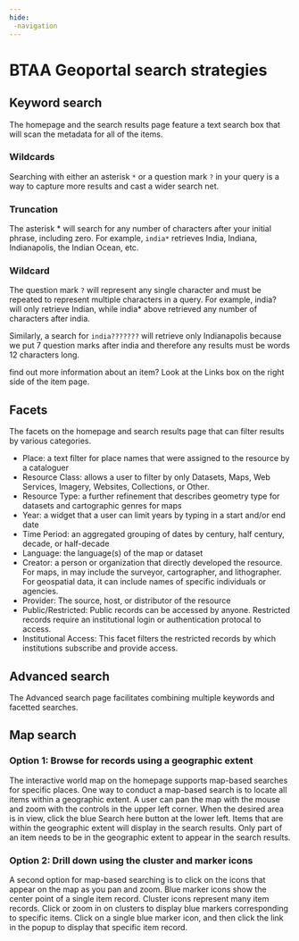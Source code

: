 ```yaml
---
hide:
 -navigation
---
```


# BTAA Geoportal search strategies

## Keyword search

The homepage and the search results page feature a text search box that will scan the metadata for all of the items. 

### Wildcards

Searching with either an asterisk `*` or a question mark `?` in your query is a way to capture more results and cast a wider search net. 

### Truncation

The asterisk * will search for any number of characters after your initial phrase, including zero. For example, `india*` retrieves India, Indiana, Indianapolis, the Indian Ocean, etc.

### Wildcard

The question mark `?` will represent any single character and must be repeated to represent multiple characters in a query.
For example, india? will only retrieve Indian, while india* above retrieved any number of characters after india. 

Similarly, a search for `india???????` will retrieve only Indianapolis because we put 7 question marks after india and therefore any results must be words 12 characters long.

find out more information about an item?
Look at the Links box on the right side of the item page.

## Facets

The facets on the homepage and search results page that can filter results by various categories.

* Place: a text  filter for place names that were assigned to the resource by a cataloguer
* Resource Class: allows a user to filter by only Datasets, Maps, Web Services, Imagery, Websites, Collections, or Other.
* Resource Type: a further refinement that describes geometry type for datasets and cartographic genres for maps
* Year: a widget that a user can limit years by typing in a start and/or end date
* Time Period: an aggregated grouping of dates by century, half century, decade, or half-decade
* Language: the language(s) of the map or dataset
* Creator: a person or organization that directly developed the resource. For maps, in may include the surveyor, cartographer, and lithographer.  For geospatial data, it can include names of specific individuals or agencies.
* Provider: The source, host, or distributor of the resource
* Public/Restricted: Public records can be accessed by anyone. Restricted records require an institutional login or authentication protocal to access.
* Institutional Access: This facet filters the restricted records by which institutions subscribe and provide access.

## Advanced search

The Advanced search page facilitates combining multiple keywords and facetted searches.

## Map search

### Option 1: Browse for records using a geographic extent

The interactive world map on the homepage supports map-based searches for specific places. One way to conduct a map-based search is to locate all items within a geographic extent. A user can pan the map with the mouse and zoom with the controls in the upper left corner. When the desired area is in view, click the blue Search here button at the lower left. Items that are within the geographic extent will display in the search results. Only part of an item needs to be in the geographic extent to appear in the search results. 

### Option 2: Drill down using the cluster and marker icons

A second option for map-based searching is to click on the icons that appear on the map as you pan and zoom. Blue marker icons show the center point of a single item record. Cluster icons represent many item records. Click or zoom in on clusters to display blue markers corresponding to specific items. Click on a single blue marker icon, and then click the link in the popup to display that specific item record. 